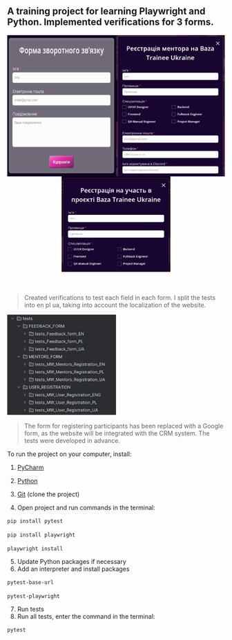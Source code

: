 ## A training project for learning Playwright and Python. Implemented verifications for 3 forms.

<div style="display: flex; justify-content: center;">
    <img src="assets/fform.png" alt="Form image" width="50%" />
    <img src="assets/mentorform.png" alt="Form image" width="50%" />
</div>

<div style="text-align: center;">
    <img src="assets/userform.png" alt="Form image" width="50%" />
</div>
<br><br>

> Created verifications to test each field in each form. I split the tests into en pl ua, taking into account the localization of the website.

<img src="assets/tests.png" alt="Form image" width="50%" />

> The form for registering participants has been replaced with a Google form, as the website will be integrated with the CRM system. The tests were developed in advance.

To run the project on your computer, install:

1. [PyCharm](https://www.jetbrains.com/pycharm/)

2. [Python](https://www.python.org/)

3. [Git](https://git-scm.com/) (clone the project)

4. Open project and run commands in the terminal:
```
pip install pytest

pip install playwright

playwright install
```
5. Update Python packages if necessary
6. Add an interpreter and install packages
```
pytest-base-url

pytest-playwright
```

7. Run tests
8. Run all tests, enter the command in the terminal:

```
pytest
```